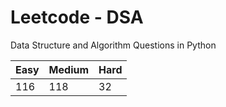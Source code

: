 # Leetcode - DSA

Data Structure and Algorithm Questions in Python

| Easy   |  Medium  | Hard |
|--------|----------|------|
|   116  |    118   |  32  |
